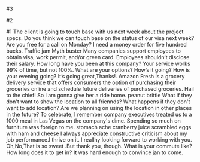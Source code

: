 #3

#2

#1
The client is going to touch base with us next week about the project specs.
Do you think we can touch base on the status of our visa next week?
Are you free for a call on Monday?
I need a money order for five hundred bucks.
Traffic jam
Myth buster
Many companies support employees to obtain visa, work permit, and/or green card.
Employees shouldn’t disclose their salary.
How long have you been at this company?
Your service works 99% of time, but not 100%.
What are your options?
How’s it going? How is your evening going? It’s going great,Thanks!.
Amazon Fresh is a grocery delivery service that offers consumers the option of purchasing their groceries online and schedule future deliveries of purchased groceries.
Hail to the chief!
So I am gonna give her a ride home.
peanut brittle
What if they don't want to show the location to all friennds?
What happens if they don't want to add location?
Are we planning on using the location in other places in the future?
To celebrate, I remember company executives treated us to a 1000 meal in Las Vegas on the company's dime.
Spending so much on furniture was foreign to me.
stomach ache
cranberry juice
scrambled eggs with ham and cheese
I always appreciate constructive criticism about my job performance.I thrive on it.
I reallhy looking forward to working with you.
Oh,No,That is so sweet .But thank you, though.
What is your commute like?How long does it to get in?
It was hard enough to convince jan to come.